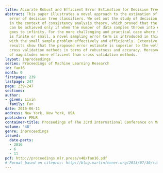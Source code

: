 ```yaml
---
title: Accurate Robust and Efficient Error Estimation for Decision Trees
abstract: This paper illustrates a novel approach to the estimation of generalization
  error of decision tree classifiers. We set out the study of decision tree errors
  in the context of consistency analysis theory, which proved that the Bayes error
  can be achieved only if when the number of data samples thrown into each leaf node
  goes to infinity. For the more challenging and practical case where the sample size
  is finite or small, a novel sampling error term is introduced in this paper to cope
  with the small sample problem effectively and efficiently. Extensive experimental
  results show that the proposed error estimate is superior to the well known K-fold
  cross validation methods in terms of robustness and accuracy. Moreover it is orders
  of magnitudes more efficient than cross validation methods.
layout: inproceedings
series: Proceedings of Machine Learning Research
id: fan16
month: 0
firstpage: 239
lastpage: 247
page: 239-247
sections: 
author:
- given: Lixin
  family: Fan
date: 2016-06-11
address: New York, New York, USA
publisher: PMLR
container-title: Proceedings of The 33rd International Conference on Machine Learning
volume: '48'
genre: inproceedings
issued:
  date-parts:
  - 2016
  - 6
  - 11
pdf: http://proceedings.mlr.press/v48/fan16.pdf
# Format based on citeproc: http://blog.martinfenner.org/2013/07/30/citeproc-yaml-for-bibliographies/
---
```

